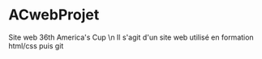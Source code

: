 # ACwebProjet
Site web 36th America's Cup \n
Il s'agit d'un site web utilisé en formation html/css puis git

